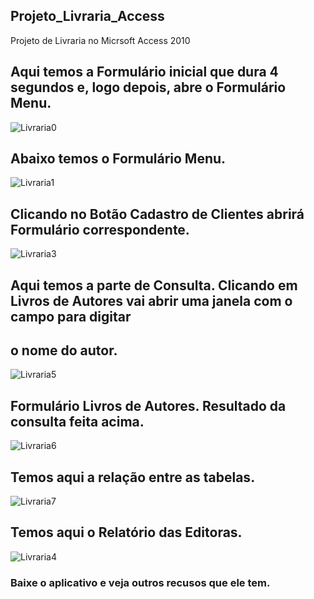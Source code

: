 ## Projeto_Livraria_Access
Projeto de Livraria no Micrsoft Access 2010
##
## Aqui temos a Formulário inicial que dura 4 segundos e, logo depois, abre o Formulário Menu.  
![Livraria0](https://user-images.githubusercontent.com/20029768/93513356-1c643e00-f8fc-11ea-9728-d875427ed1db.png)
## Abaixo temos o Formulário Menu.
![Livraria1](https://user-images.githubusercontent.com/20029768/93512976-8203fa80-f8fb-11ea-90e4-f70c524dc311.png)
## Clicando no Botão Cadastro de Clientes abrirá Formulário correspondente.
![Livraria3](https://user-images.githubusercontent.com/20029768/93512982-86c8ae80-f8fb-11ea-9487-e2a3038268dd.png)
## Aqui temos a parte de Consulta. Clicando em Livros de Autores vai abrir uma janela com o campo para digitar
## o nome do autor.
![Livraria5](https://user-images.githubusercontent.com/20029768/93512963-79abbf80-f8fb-11ea-8956-eb1b1d99a134.png)
## Formulário Livros de Autores. Resultado da consulta feita acima.
![Livraria6](https://user-images.githubusercontent.com/20029768/93512971-7d3f4680-f8fb-11ea-905b-9776071b956a.png)
## Temos aqui a relação entre as tabelas.
![Livraria7](https://user-images.githubusercontent.com/20029768/93512974-7fa1a080-f8fb-11ea-9e19-2c22acffb3b0.png)
## Temos aqui o Relatório das Editoras.
![Livraria4](https://user-images.githubusercontent.com/20029768/93512987-892b0880-f8fb-11ea-85ac-b7fa9dac00a4.png)
### Baixe o aplicativo e veja outros recusos que ele tem.

